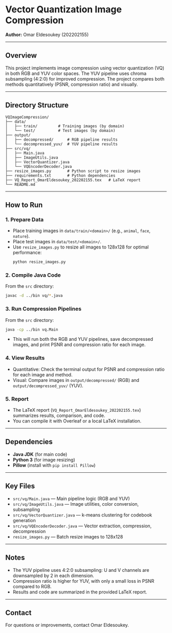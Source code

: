 # Vector Quantization Image Compression

**Author:** Omar Eldesoukey (202202155)

---

## Overview
This project implements image compression using vector quantization (VQ) in both RGB and YUV color spaces. The YUV pipeline uses chroma subsampling (4:2:0) for improved compression. The project compares both methods quantitatively (PSNR, compression ratio) and visually.

---

## Directory Structure
```
VQImageCompression/
├── data/
│   ├── train/         # Training images (by domain)
│   └── test/          # Test images (by domain)
├── output/
│   ├── decompressed/      # RGB pipeline results
│   └── decompressed_yuv/  # YUV pipeline results
├── src/vq/
│   ├── Main.java
│   ├── ImageUtils.java
│   ├── VectorQuantizer.java
│   └── VQEncoderDecoder.java
├── resize_images.py       # Python script to resize images
├── requirements.txt       # Python dependencies
├── VQ_Report_OmarEldesoukey_202202155.tex   # LaTeX report
└── README.md
```

---

## How to Run

### 1. Prepare Data
- Place training images in `data/train/<domain>/` (e.g., `animal`, `face`, `nature`).
- Place test images in `data/test/<domain>/`.
- Use `resize_images.py` to resize all images to 128x128 for optimal performance:
  ```bash
  python resize_images.py
  ```

### 2. Compile Java Code
From the `src` directory:
```bash
javac -d ../bin vq/*.java
```

### 3. Run Compression Pipelines
From the `src` directory:
```bash
java -cp ../bin vq.Main
```
- This will run both the RGB and YUV pipelines, save decompressed images, and print PSNR and compression ratio for each image.

### 4. View Results
- Quantitative: Check the terminal output for PSNR and compression ratio for each image and method.
- Visual: Compare images in `output/decompressed/` (RGB) and `output/decompressed_yuv/` (YUV).

### 5. Report
- The LaTeX report (`VQ_Report_OmarEldesoukey_202202155.tex`) summarizes results, comparison, and code.
- You can compile it with Overleaf or a local LaTeX installation.

---

## Dependencies
- **Java JDK** (for main code)
- **Python 3** (for image resizing)
- **Pillow** (install with `pip install Pillow`)

---

## Key Files
- `src/vq/Main.java` — Main pipeline logic (RGB and YUV)
- `src/vq/ImageUtils.java` — Image utilities, color conversion, subsampling
- `src/vq/VectorQuantizer.java` — k-means clustering for codebook generation
- `src/vq/VQEncoderDecoder.java` — Vector extraction, compression, decompression
- `resize_images.py` — Batch resize images to 128x128

---

## Notes
- The YUV pipeline uses 4:2:0 subsampling: U and V channels are downsampled by 2 in each dimension.
- Compression ratio is higher for YUV, with only a small loss in PSNR compared to RGB.
- Results and code are summarized in the provided LaTeX report.

---

## Contact
For questions or improvements, contact Omar Eldesoukey.
